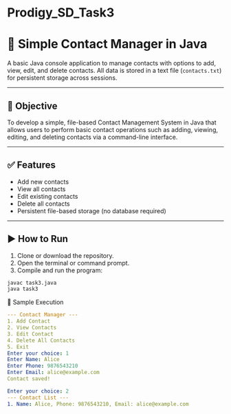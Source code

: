 # Prodigy_SD_Task3

# 📇 Simple Contact Manager in Java

A basic Java console application to manage contacts with options to add, view, edit, and delete contacts. All data is stored in a text file (`contacts.txt`) for persistent storage across sessions.

---

## 🎯 Objective

To develop a simple, file-based Contact Management System in Java that allows users to perform basic contact operations such as adding, viewing, editing, and deleting contacts via a command-line interface.

---

## ✅ Features

- Add new contacts
- View all contacts
- Edit existing contacts
- Delete all contacts
- Persistent file-based storage (no database required)

---

## ▶️ How to Run

1. Clone or download the repository.
2. Open the terminal or command prompt.
3. Compile and run the program:

```bash
javac task3.java
java task3
```
🧪 Sample Execution
```yaml
--- Contact Manager ---
1. Add Contact
2. View Contacts
3. Edit Contact
4. Delete All Contacts
5. Exit
Enter your choice: 1
Enter Name: Alice
Enter Phone: 9876543210
Enter Email: alice@example.com
Contact saved!

Enter your choice: 2
--- Contact List ---
1. Name: Alice, Phone: 9876543210, Email: alice@example.com
```

